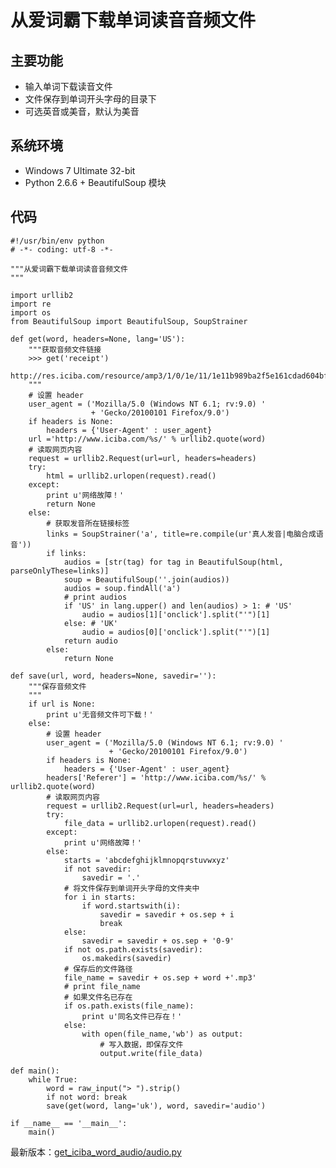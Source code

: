 # 从爱词霸下载单词读音音频文件

## 主要功能

 * 输入单词下载读音文件
 * 文件保存到单词开头字母的目录下
 * 可选英音或美音，默认为美音

## 系统环境

 * Windows 7 Ultimate 32-bit
 * Python 2.6.6 + BeautifulSoup 模块

## 代码

    #!/usr/bin/env python
    # -*- coding: utf-8 -*-

    """从爱词霸下载单词读音音频文件
    """

    import urllib2
    import re
    import os
    from BeautifulSoup import BeautifulSoup, SoupStrainer

    def get(word, headers=None, lang='US'):
        """获取音频文件链接
        >>> get('receipt')
        http://res.iciba.com/resource/amp3/1/0/1e/11/1e11b989ba2f5e161cdad604bf3de90b.mp3
        """
        # 设置 header
        user_agent = ('Mozilla/5.0 (Windows NT 6.1; rv:9.0) '
                      + 'Gecko/20100101 Firefox/9.0')
        if headers is None:
            headers = {'User-Agent' : user_agent}
        url ='http://www.iciba.com/%s/' % urllib2.quote(word)
        # 读取网页内容
        request = urllib2.Request(url=url, headers=headers)
        try:
            html = urllib2.urlopen(request).read()
        except:
            print u'网络故障！'
            return None
        else:
            # 获取发音所在链接标签
            links = SoupStrainer('a', title=re.compile(ur'真人发音|电脑合成语音'))
            if links:
                audios = [str(tag) for tag in BeautifulSoup(html, parseOnlyThese=links)]
                soup = BeautifulSoup(''.join(audios))
                audios = soup.findAll('a')
                # print audios
                if 'US' in lang.upper() and len(audios) > 1: # 'US'
                    audio = audios[1]['onclick'].split("'")[1]
                else: # 'UK'
                    audio = audios[0]['onclick'].split("'")[1]
                return audio
            else:
                return None

    def save(url, word, headers=None, savedir=''):
        """保存音频文件
        """
        if url is None:
            print u'无音频文件可下载！'
        else:
            # 设置 header
            user_agent = ('Mozilla/5.0 (Windows NT 6.1; rv:9.0) '
                          + 'Gecko/20100101 Firefox/9.0')
            if headers is None:
                headers = {'User-Agent' : user_agent}
            headers['Referer'] = 'http://www.iciba.com/%s/' % urllib2.quote(word)
            # 读取网页内容
            request = urllib2.Request(url=url, headers=headers)
            try:
                file_data = urllib2.urlopen(request).read()
            except:
                print u'网络故障！'
            else:
                starts = 'abcdefghijklmnopqrstuvwxyz'
                if not savedir:
                    savedir = '.'
                # 将文件保存到单词开头字母的文件夹中
                for i in starts:
                    if word.startswith(i):
                        savedir = savedir + os.sep + i
                        break
                else:
                    savedir = savedir + os.sep + '0-9'
                if not os.path.exists(savedir):
                    os.makedirs(savedir)
                # 保存后的文件路径
                file_name = savedir + os.sep + word +'.mp3'
                # print file_name
                # 如果文件名已存在
                if os.path.exists(file_name):
                    print u'同名文件已存在！'
                else:
                    with open(file_name,'wb') as output:
                        # 写入数据，即保存文件
                        output.write(file_data)

    def main():
        while True:
            word = raw_input("> ").strip()
            if not word: break
            save(get(word, lang='uk'), word, savedir='audio')

    if __name__ == '__main__':
        main()

最新版本：[get\_iciba\_word_audio/audio.py](https://github.com/mozillazg/python-mini-script)


